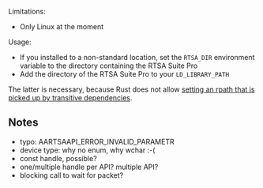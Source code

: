 Limitations:
- Only Linux at the moment

Usage:
- If you installed to a non-standard location, set the `RTSA_DIR` environment variable to the directory containing the RTSA Suite Pro
- Add the directory of the RTSA Suite Pro to your `LD_LIBRARY_PATH`

The latter is necessary, because Rust does not allow [setting an rpath that is picked up by transitive dependencies](https://github.com/rust-lang/cargo/issues/5077).


## Notes
- typo: AARTSAAPI_ERROR_INVALID_PARAMETR
- device type: why no enum, why wchar :-(
- const handle, possible?
- one/multiple handle per API? multiple API?
- blocking call to wait for packet?
